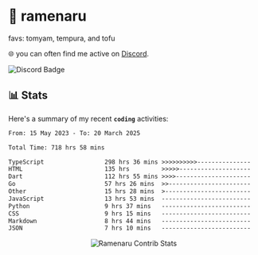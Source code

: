 # 🍜 ramenaru
favs: tomyam, tempura, and tofu

🌐 you can often find me active on [Discord](https://discordapp.com/users/503291004200157185).

![Discord Badge](https://dcbadge.vercel.app/api/shield/503291004200157185)

## 📊 Stats

Here's a summary of my recent **`coding`** activities:

<!--START_SECTION:waka-->

```txt
From: 15 May 2023 - To: 20 March 2025

Total Time: 718 hrs 58 mins

TypeScript                 298 hrs 36 mins >>>>>>>>>>---------------   41.53 %
HTML                       135 hrs         >>>>>--------------------   18.78 %
Dart                       112 hrs 55 mins >>>>---------------------   15.71 %
Go                         57 hrs 26 mins  >>-----------------------   07.99 %
Other                      15 hrs 28 mins  >------------------------   02.15 %
JavaScript                 13 hrs 53 mins  -------------------------   01.93 %
Python                     9 hrs 37 mins   -------------------------   01.34 %
CSS                        9 hrs 15 mins   -------------------------   01.29 %
Markdown                   8 hrs 44 mins   -------------------------   01.22 %
JSON                       7 hrs 10 mins   -------------------------   01.00 %
```

<!--END_SECTION:waka-->

<div style="text-align: center;">
   <img align="center" src="https://github-readme-streak-stats.herokuapp.com/?user=Ramenaru&theme=dark&card_width=520" alt="Ramenaru Contrib Stats" />
</div>

